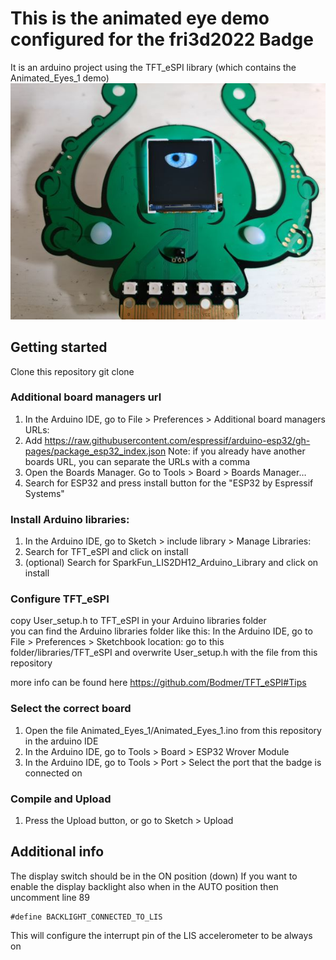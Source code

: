 # This is the animated eye demo configured for the fri3d2022 Badge

It is an arduino project using the TFT_eSPI library (which contains the Animated_Eyes_1 demo)
![](fri3d2022_badge_animated_eye.jpg)

## Getting started
Clone this repository
git clone 

### Additional board managers url
1. In the Arduino IDE, go to File > Preferences > Additional board managers URLs:
2. Add https://raw.githubusercontent.com/espressif/arduino-esp32/gh-pages/package_esp32_index.json
  Note: if you already have another boards URL, you can separate the URLs with a comma
3. Open the Boards Manager. Go to Tools > Board > Boards Manager…
4. Search for ESP32 and press install button for the "ESP32 by Espressif Systems"

### Install Arduino libraries:
1. In the Arduino IDE, go to Sketch > include library > Manage Libraries:
2. Search for TFT_eSPI and click on install
3. (optional) Search for SparkFun_LIS2DH12_Arduino_Library and click on install

### Configure TFT_eSPI
copy User_setup.h to TFT_eSPI in your Arduino libraries folder  
  you can find the Arduino libraries folder like this:
  In the Arduino IDE, go to File > Preferences > Sketchbook location:
  go to this folder/libraries/TFT_eSPI and overwrite User_setup.h with the file from this repository

more info can be found here
https://github.com/Bodmer/TFT_eSPI#Tips

### Select the correct board
1. Open the file Animated_Eyes_1/Animated_Eyes_1.ino from this repository in the arduino IDE
2. In the Arduino IDE, go to Tools > Board > ESP32 Wrover Module
3. In the Arduino IDE, go to Tools > Port > Select the port that the badge is connected on

### Compile and Upload
1. Press the Upload button, or go to Sketch > Upload


## Additional info
The display switch should be in the ON position (down)
If you want to enable the display backlight also when in the AUTO position then uncomment line 89
```
#define BACKLIGHT_CONNECTED_TO_LIS
```
This will configure the interrupt pin of the LIS accelerometer to be always on
